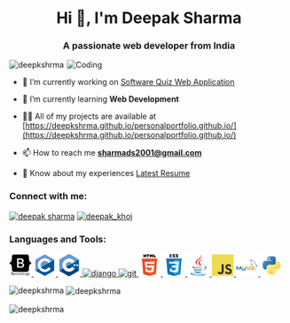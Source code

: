 <h1 align="center">Hi 👋, I'm Deepak Sharma</h1>
<h3 align="center">A passionate web developer from India</h3>
<img align="right" alt="Coding" width="400" src="https://cdn.dribbble.com/users/1162077/screenshots/3848914/programmer.gif">
<p align="left"> <img src="https://komarev.com/ghpvc/?username=deepkshrma&label=Profile%20views&color=0e75b6&style=flat" alt="deepkshrma" /> </p>

- 🔭 I’m currently working on [Software Quiz Web Application](https://deepkshrma.github.io/Software-Quiz-Web-Application.github.io/)

- 🌱 I’m currently learning **Web Development**

- 👨‍💻 All of my projects are available at [https://deepkshrma.github.io/personalportfolio.github.io/](https://deepkshrma.github.io/personalportfolio.github.io/)

- 📫 How to reach me **sharmads2001@gmail.com**

- 📄 Know about my experiences [Latest Resume](https://drive.google.com/file/d/1vmRzZii4pwMKVwmJ0aY2n3sySayAkhnR/view?usp=sharing)

<h3 align="left">Connect with me:</h3>
<p align="left">
<a href="https://www.linkedin.com/in/deepak-sharma-52a828193" target="blank"><img align="center" src="https://raw.githubusercontent.com/rahuldkjain/github-profile-readme-generator/master/src/images/icons/Social/linked-in-alt.svg" alt="deepak sharma" height="30" width="40" /></a>
<a href="https://www.linkedin.com/in/deepak-sharma-52a828193" target="blank"><img align="center" src="https://cdn.jsdelivr.net/npm/simple-icons@3.1.0/icons/codechef.svg" alt="deepak_khoj" height="30" width="40" /></a>
</p>

<h3 align="left">Languages and Tools:</h3>
<p align="left"> <a href="https://getbootstrap.com" target="_blank" rel="noreferrer"> <img src="https://raw.githubusercontent.com/devicons/devicon/master/icons/bootstrap/bootstrap-plain-wordmark.svg" alt="bootstrap" width="40" height="40"/> </a> <a href="https://www.cprogramming.com/" target="_blank" rel="noreferrer"> <img src="https://raw.githubusercontent.com/devicons/devicon/master/icons/c/c-original.svg" alt="c" width="40" height="40"/> </a> <a href="https://www.w3schools.com/cpp/" target="_blank" rel="noreferrer"> <img src="https://raw.githubusercontent.com/devicons/devicon/master/icons/cplusplus/cplusplus-original.svg" alt="cplusplus" width="40" height="40"/> </a> <a href="https://www.djangoproject.com/" target="_blank" rel="noreferrer"> <img src="https://cdn.worldvectorlogo.com/logos/django.svg" alt="django" width="40" height="40"/> </a> <a href="https://git-scm.com/" target="_blank" rel="noreferrer"> <img src="https://www.vectorlogo.zone/logos/git-scm/git-scm-icon.svg" alt="git" width="40" height="40"/> </a> <a href="https://www.w3.org/html/" target="_blank" rel="noreferrer"> <img src="https://raw.githubusercontent.com/devicons/devicon/master/icons/html5/html5-original-wordmark.svg" alt="html5" width="40" height="40"/> </a>
<a href="https://www.w3schools.com/css/" target="_blank" rel="noreferrer"> <img src="https://raw.githubusercontent.com/devicons/devicon/master/icons/css3/css3-original-wordmark.svg" alt="css3" width="40" height="40"/> </a><a href="https://www.java.com" target="_blank" rel="noreferrer"> <img src="https://raw.githubusercontent.com/devicons/devicon/master/icons/java/java-original.svg" alt="java" width="40" height="40"/> </a> <a href="https://developer.mozilla.org/en-US/docs/Web/JavaScript" target="_blank" rel="noreferrer"> <img src="https://raw.githubusercontent.com/devicons/devicon/master/icons/javascript/javascript-original.svg" alt="javascript" width="40" height="40"/> </a> <a href="https://www.mysql.com/" target="_blank" rel="noreferrer"> <img src="https://raw.githubusercontent.com/devicons/devicon/master/icons/mysql/mysql-original-wordmark.svg" alt="mysql" width="40" height="40"/> </a> <a href="https://www.python.org" target="_blank" rel="noreferrer"> <img src="https://raw.githubusercontent.com/devicons/devicon/master/icons/python/python-original.svg" alt="python" width="40" height="40"/> </a> </p>

<p><img align="left" src="https://github-readme-stats.vercel.app/api/top-langs?username=deepkshrma&show_icons=true&locale=en&layout=compact" alt="deepkshrma" /></p>

<p>&nbsp;<img align="center" src="https://github-readme-stats.vercel.app/api?username=deepkshrma&show_icons=true&locale=en" alt="deepkshrma" /></p>

<p><img align="center" src="https://github-readme-streak-stats.herokuapp.com/?user=deepkshrma&" alt="deepkshrma" /></p>
